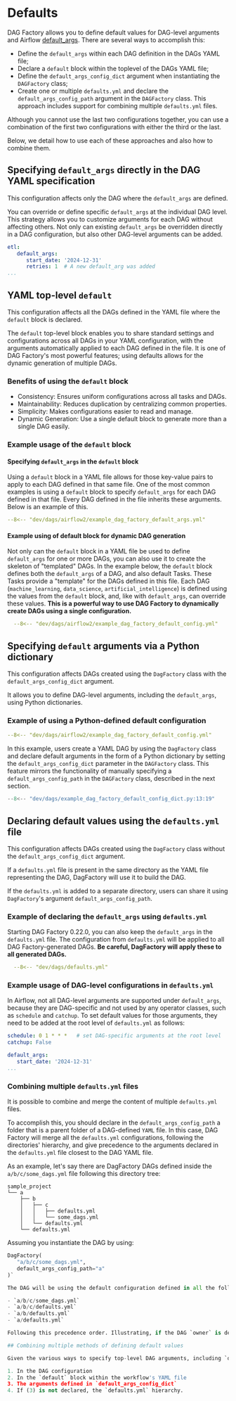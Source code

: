 # Defaults

DAG Factory allows you to define default values for DAG-level arguments and Airflow
[default_args](https://airflow.apache.org/docs/apache-airflow/stable/core-concepts/dags.html#default-arguments). There are several ways to accomplish this:

- Define the `default_args` within each DAG definition in the DAGs YAML file;
- Declare a `default` block within the toplevel of the DAGs YAML file;
- Define the `default_args_config_dict` argument when instantiating the `DAGFactory` class;
- Create one or multiple `defaults.yml` and declare the `default_args_config_path` argument in the `DAGFactory` class. This approach includes support for combining multiple `defaults.yml` files.

Although you cannot use the last two configurations together, you can use a combination of the first two configurations with either the third or the last.

Below, we detail how to use each of these approaches and also how to combine them.

## Specifying `default_args` directly in the DAG YAML specification

This configuration affects only the DAG where the `default_args` are defined.

You can override or define specific `default_args` at the individual DAG level. This strategy allows you to customize arguments for each DAG without affecting others. Not only can existing `default_args` be overridden directly in a DAG configuration, but also other DAG-level arguments can be added.

```yaml
etl:
   default_args:
      start_date: '2024-12-31'
      retries: 1  # A new default_arg was added
...
```

## YAML top-level `default`

This configuration affects all the DAGs defined in the YAML file where the `default` block is declared.

The `default` top-level block enables you to share standard settings and configurations across all DAGs in your YAML configuration, with the arguments automatically applied to each DAG defined in the file.
It is one of DAG Factory's most powerful features; using defaults allows for the dynamic generation of multiple DAGs.

### Benefits of using the `default` block

- Consistency: Ensures uniform configurations across all tasks and DAGs.
- Maintainability: Reduces duplication by centralizing common properties.
- Simplicity: Makes configurations easier to read and manage.
- Dynamic Generation: Use a single default block to generate more than a single DAG easily.

### Example usage of the `default` block

#### Specifying `default_args` in the `default` block

Using a `default` block in a YAML file allows for those key-value pairs to apply to each DAG defined in that same file. One of the most common examples is using a `default` block to specify `default_args` for each DAG defined in that file. Every DAG defined in the file inherits these arguments. Below is an example of this.

   ```yaml title="Usage of default block for default_args in YAML"
   --8<-- "dev/dags/airflow2/example_dag_factory_default_args.yml"
   ```

#### Example using of default block for dynamic DAG generation

 Not only can the `default` block in a YAML file be used to define `default_args` for one or more DAGs, you can also use it to create the skeleton of "templated" DAGs. In the example below, the `default` block defines both the `default_args` of a DAG, and also default Tasks. These Tasks provide a "template" for the DAGs defined in this file. Each DAG (`machine_learning`, `data_science`, `artificial_intelligence`) is defined using the values from the `default` block, and, like with `default_args`, can override these values. **This is a powerful way to use DAG Factory to dynamically create DAGs using a single configuration.**

 ```yaml title="Usage of default block in YAML"
   --8<-- "dev/dags/airflow2/example_dag_factory_default_config.yml"
 ```

## Specifying `default` arguments via a Python dictionary

This configuration affects DAGs created using the `DagFactory` class with the `default_args_config_dict` argument.

It allows you to define DAG-level arguments, including the `default_args`, using Python dictionaries.

### Example of using a Python-defined default configuration

```yaml title="Usage of default block in YAML"
--8<-- "dev/dags/airflow2/example_dag_factory_default_config.yml"
```

 In this example, users create a YAML DAG by using the `DagFactory` class and declare default arguments in the form of a Python dictionary by setting the `default_args_config_dict` parameter in the `DAGFactory` class. This feature mirrors the functionality of
 manually specifying a `default_args_config_path` in the `DAGFactory` class, described in the next section.

```python title="Usage of default_args_config_dict in .py file"
--8<-- "dev/dags/example_dag_factory_default_config_dict.py:13:19"
```

## Declaring default values using the `defaults.yml` file

This configuration affects DAGs created using the `DagFactory` class without the `default_args_config_dict` argument.

If a `defaults.yml` file is present in the same directory as the YAML file representing the DAG, DagFactory will use it to build the DAG.

If the `defaults.yml` is added to a separate directory, users can share it using `DagFactory`'s argument `default_args_config_path`.

### Example of declaring the `default_args` using `defaults.yml`

 Starting DAG Factory 0.22.0, you can also keep the `default_args` in the `defaults.yml` file. The configuration
 from `defaults.yml` will be applied to all DAG Factory-generated DAGs. **Be careful, DagFactory will apply these to all
 generated DAGs.**

 ```yaml title="defaults.yml"
   --8<-- "dev/dags/defaults.yml"
 ```

### Example usage of DAG-level configurations in `defaults.yml`

   In Airflow, not all DAG-level arguments are supported under `default_args`, because they are DAG-specific and not
   used by any operator classes, such as `schedule` and `catchup`. To set default values for those arguments, they need
   to be added at the root level of `defaults.yml` as follows:

   ```yaml
   schedule: 0 1 * * *   # set DAG-specific arguments at the root level
   catchup: False

   default_args:
      start_date: '2024-12-31'
  ...
   ```

### Combining multiple `defaults.yml` files

It is possible to combine and merge the content of multiple `defaults.yml` files.

To accomplish this, you should declare in the `default_args_config_path` a folder that is a parent folder of a DAG-defined `YAML` file. In this case, DAG Factory will merge all the `defaults.yml` configurations, following the directories' hierarchy, and give precedence to the arguments declared in the `defaults.yml` file closest to the DAG YAML file.

As an example, let's say there are DagFactory DAGs defined inside the `a/b/c/some_dags.yml` file following this directory tree:

```shell
sample_project
└── a
    ├── b
    │   ├── c
    │   │   ├── defaults.yml
    │   │   └── some_dags.yml
    │   └── defaults.yml
    └── defaults.yml
```

Assuming you instantiate the DAG by using:

```python
DagFactory(
   "a/b/c/some_dags.yml",
   default_args_config_path="a"
)`

The DAG will be using the default configuration defined in all the following files:

- `a/b/c/some_dags.yml`
- `a/b/c/defaults.yml`
- `a/b/defaults.yml`
- `a/defaults.yml`

Following this precedence order. Illustrating, if the DAG `owner` is declared both in `a/b/c/defaults.yml` and in `a/defaults.yml`, the one that takes precedence is the `a/b/c/defaults.yml`, since it is closer to the DAG YAML file.

## Combining multiple methods of defining default values

Given the various ways to specify top-level DAG arguments, including `default_args`, the following precedence order is applied if multiple places define the same argument:

1. In the DAG configuration
2. In the `default` block within the workflow's YAML file
3. The arguments defined in `default_args_config_dict`
4. If (3) is not declared, the `defaults.yml` hierarchy.
